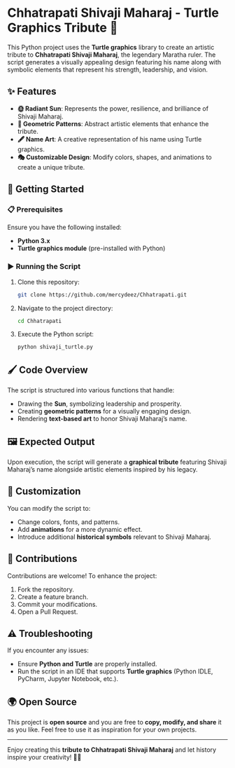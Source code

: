 # Chhatrapati Shivaji Maharaj - Turtle Graphics Tribute 👑

This Python project uses the **Turtle graphics** library to create an artistic tribute to **Chhatrapati Shivaji Maharaj**, the legendary Maratha ruler. The script generates a visually appealing design featuring his name along with symbolic elements that represent his strength, leadership, and vision.

## ✨ Features


- **🌞 Radiant Sun**: Represents the power, resilience, and brilliance of Shivaji Maharaj.
- **🎨 Geometric Patterns**: Abstract artistic elements that enhance the tribute.
- **🖋 Name Art**: A creative representation of his name using Turtle graphics.
- **🎭 Customizable Design**: Modify colors, shapes, and animations to create a unique tribute.

## 🚀 Getting Started

### 📋 Prerequisites

Ensure you have the following installed:
- **Python 3.x**
- **Turtle graphics module** (pre-installed with Python)

### ▶️ Running the Script

1. Clone this repository:
   ```bash
   git clone https://github.com/mercydeez/Chhatrapati.git
   ```
2. Navigate to the project directory:
   ```bash
   cd Chhatrapati
   ```
3. Execute the Python script:
   ```bash
   python shivaji_turtle.py
   ```

## 🖌 Code Overview

The script is structured into various functions that handle:
- Drawing the **Sun**, symbolizing leadership and prosperity.
- Creating **geometric patterns** for a visually engaging design.
- Rendering **text-based art** to honor Shivaji Maharaj’s name.

## 🖼 Expected Output

Upon execution, the script will generate a **graphical tribute** featuring Shivaji Maharaj’s name alongside artistic elements inspired by his legacy.

## 🔧 Customization

You can modify the script to:
- Change colors, fonts, and patterns.
- Add **animations** for a more dynamic effect.
- Introduce additional **historical symbols** relevant to Shivaji Maharaj.

## 🤝 Contributions

Contributions are welcome! To enhance the project:
1. Fork the repository.
2. Create a feature branch.
3. Commit your modifications.
4. Open a Pull Request.

## ⚠️ Troubleshooting

If you encounter any issues:
- Ensure **Python and Turtle** are properly installed.
- Run the script in an IDE that supports **Turtle graphics** (Python IDLE, PyCharm, Jupyter Notebook, etc.).

## 🌍 Open Source

This project is **open source** and you are free to **copy, modify, and share** it as you like. Feel free to use it as inspiration for your own projects.

---

Enjoy creating this **tribute to Chhatrapati Shivaji Maharaj** and let history inspire your creativity! 🚀🔥
